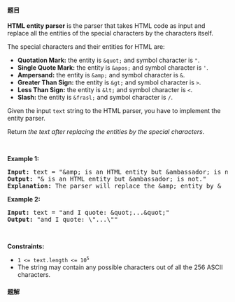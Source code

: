 #### 题目
<p><strong>HTML entity parser</strong> is the parser that takes HTML code as input and replace all the entities of the special characters by the characters itself.</p>

<p>The special characters and their entities for HTML are:</p>

<ul>
	<li><strong>Quotation Mark:</strong> the entity is <code>&amp;quot;</code> and symbol character is <code>&quot;</code>.</li>
	<li><strong>Single Quote Mark:</strong> the entity is <code>&amp;apos;</code> and symbol character is <code>&#39;</code>.</li>
	<li><strong>Ampersand:</strong> the entity is <code>&amp;amp;</code> and symbol character is <code>&amp;</code>.</li>
	<li><strong>Greater Than Sign:</strong> the entity is <code>&amp;gt;</code> and symbol character is <code>&gt;</code>.</li>
	<li><strong>Less Than Sign:</strong> the entity is <code>&amp;lt;</code> and symbol character is <code>&lt;</code>.</li>
	<li><strong>Slash:</strong> the entity is <code>&amp;frasl;</code> and symbol character is <code>/</code>.</li>
</ul>

<p>Given the input <code>text</code> string to the HTML parser, you have to implement the entity parser.</p>

<p>Return <em>the text after replacing the entities by the special characters</em>.</p>

<p>&nbsp;</p>
<p><strong class="example">Example 1:</strong></p>

<pre>
<strong>Input:</strong> text = &quot;&amp;amp; is an HTML entity but &amp;ambassador; is not.&quot;
<strong>Output:</strong> &quot;&amp; is an HTML entity but &amp;ambassador; is not.&quot;
<strong>Explanation:</strong> The parser will replace the &amp;amp; entity by &amp;
</pre>

<p><strong class="example">Example 2:</strong></p>

<pre>
<strong>Input:</strong> text = &quot;and I quote: &amp;quot;...&amp;quot;&quot;
<strong>Output:</strong> &quot;and I quote: \&quot;...\&quot;&quot;
</pre>

<p>&nbsp;</p>
<p><strong>Constraints:</strong></p>

<ul>
	<li><code>1 &lt;= text.length &lt;= 10<sup>5</sup></code></li>
	<li>The string may contain any possible characters out of all the 256 ASCII characters.</li>
</ul>


 #### 题解